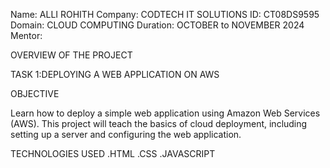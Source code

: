 Name: ALLI ROHITH
Company: CODTECH IT SOLUTIONS
ID: CT08DS9595
Domain: CLOUD COMPUTING
Duration: OCTOBER to NOVEMBER 2024
Mentor: 


  OVERVIEW OF THE PROJECT

  TASK 1:DEPLOYING A WEB APPLICATION ON AWS

  OBJECTIVE
  
  Learn how to deploy a simple web application using Amazon Web Services
 (AWS). This project will teach the basics of cloud deployment, including
 setting up a server and configuring the web application.

 TECHNOLOGIES USED
 .HTML
 .CSS
 .JAVASCRIPT
 
